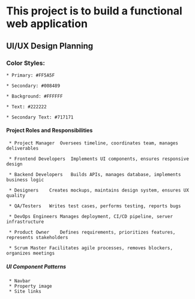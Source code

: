 # This project is to build a functional web application

## UI/UX Design Planning

### Color Styles:

    * Primary: #FF5A5F

    * Secondary: #008489

    * Background: #FFFFFF

    * Text: #222222

    * Secondary Text: #717171

#### Project Roles and Responsibilities

     * Project Manager	Oversees timeline, coordinates team, manages deliverables

     * Frontend Developers	Implements UI components, ensures responsive design

     * Backend Developers	Builds APIs, manages database, implements business logic

     * Designers	Creates mockups, maintains design system, ensures UX quality

     * QA/Testers	Writes test cases, performs testing, reports bugs

     * DevOps Engineers	Manages deployment, CI/CD pipeline, server infrastructure

     * Product Owner	Defines requirements, prioritizes features, represents stakeholders

     * Scrum Master	Facilitates agile processes, removes blockers, organizes meetings

##### UI Component Patterns

     * Navbar
     * Property image
     * Site links
